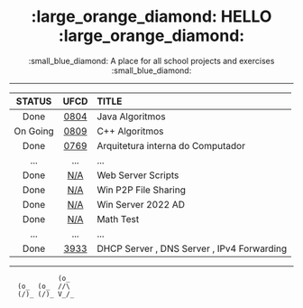 <h1 align="center">:large_orange_diamond: HELLO :large_orange_diamond:</h1>
<p align="center">:small_blue_diamond: A place for all school projects and exercises :small_blue_diamond:</p>

- - -

<div align="center">

  STATUS | UFCD | TITLE
  :---: | :---: | :---
  Done | [0804](https://github.com/andre-c01/0804) | Java Algoritmos
  On Going | [0809](https://github.com/andre-c01/c-plus-plus) | C++ Algoritmos
  Done | [0769](https://github.com/andre-c01/0769) | Arquitetura interna do Computador
  ... | ... | ...
  Done | [N/A](https://github.com/andre-c01/server_scripts) | Web Server Scripts
  Done | [N/A](https://github.com/andre-c01/Win_P2P) | Win P2P File Sharing
  Done | [N/A](https://github.com/andre-c01/WinServerAD_2022) | Win Server 2022 AD
  Done | [N/A](https://github.com/andre-c01/math_test) | Math Test
  ... | ... | ...
  Done | [3933](https://github.com/andre-c01/3933) | DHCP Server , DNS Server , IPv4 Forwarding
</div>

- - -

```
            (o_
  (o_  (o_  //\
  (/)_ (/)_ V_/_ 
``` 


<!--
**andre-c01/andre-c01** is a ✨ _special_ ✨ repository because its `README.md` (this file) appears on your GitHub profile.

Here are some ideas to get you started:

- 🔭 I’m currently working on ...
- 🌱 I’m currently learning ...
- 👯 I’m looking to collaborate on ...
- 🤔 I’m looking for help with ...
- 💬 Ask me about ...
- 📫 How to reach me: ...
- 😄 Pronouns: ...
- ⚡ Fun fact: ...
-->
